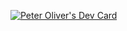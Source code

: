 <a href="https://app.daily.dev/peteroliver"><img src="https://api.daily.dev/devcards/6b1e2053a66540249fb95c69deab00b6.png?r=pvn" alt="Peter Oliver's Dev Card"/></a>
